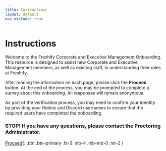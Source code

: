 ```yaml
---
title: Instructions
layout: default
nav_exclude: true
---
```


# Instructions

Welcome to the Freshify Corporate and Executive Management Onboarding. This resource is designed to assist new Corporate and Executive Management members, as well as existing staff, in understanding their roles at Freshify.

After reading the information on each page, please click the **Proceed** button. At the end of the process, you may be prompted to complete a survey about this onboarding. All responses will remain anonymous.

As part of the verification process, you may need to confirm your identity by providing your Roblox and Discord usernames to ensure that the required users have completed the onboarding.

### STOP! If you have any questions, please contact the Proctoring Administrator.

[Proceed](#firstpage.md){: .btn .btn-primary .fs-5 .mb-4 .mb-md-0 .mr-2 }

